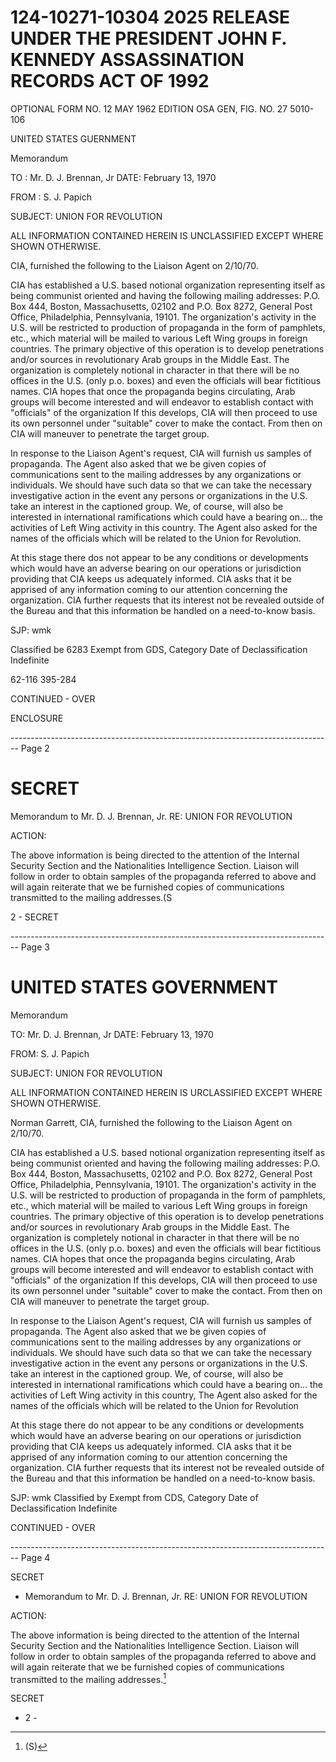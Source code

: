 # 124-10271-10304 2025 RELEASE UNDER THE PRESIDENT JOHN F. KENNEDY ASSASSINATION RECORDS ACT OF 1992

OPTIONAL FORM NO. 12
MAY 1962 EDITION
OSA GEN, FIG. NO. 27
5010-106

UNITED STATES GUERNMENT

Memorandum

TO : Mr. D. J. Brennan, Jr DATE: February 13, 1970

FROM : S. J. Papich

SUBJECT: UNION FOR REVOLUTION

ALL INFORMATION CONTAINED
HEREIN IS UNCLASSIFIED EXCEPT
WHERE SHOWN OTHERWISE.

CIA, furnished the following to the Liaison Agent on 2/10/70.

CIA has established a U.S. based notional organization representing itself as being communist oriented and having the following mailing addresses: P.O. Box 444, Boston, Massachusetts, 02102 and P.O. Box 8272, General Post Office, Philadelphia, Pennsylvania, 19101. The organization's activity in the U.S. will be restricted to production of propaganda in the form of pamphlets, etc., which material will be mailed to various Left Wing groups in foreign countries. The primary objective of this operation is to develop penetrations and/or sources in revolutionary Arab groups in the Middle East. The organization is completely notional in character in that there will be no offices in the U.S. (only p.o. boxes) and even the officials will bear fictitious names. CIA hopes that once the propaganda begins circulating, Arab groups will become interested and will endeavor to establish contact with "officials" of the organization If this develops, CIA will then proceed to use its own personnel under "suitable" cover to make the contact. From then on CIA will maneuver to penetrate the target group.

In response to the Liaison Agent's request, CIA will furnish us samples of propaganda. The Agent also asked that we be given copies of communications sent to the mailing addresses by any organizations or individuals. We should have such data so that we can take the necessary investigative action in the event any persons or organizations in the U.S. take an interest in the captioned group. We, of course, will also be interested in international ramifications which could have a bearing on... the activities of Left Wing activity in this country. The Agent also asked for the names of the officials which will be related to the Union for Revolution.

At this stage there dos not appear to be any conditions or developments which would have an adverse bearing on our operations or jurisdiction providing that CIA keeps us adequately informed. CIA asks that it be apprised of any information coming to our attention concerning the organization. CIA further requests that its interest not be revealed outside of the Bureau and that this information be handled on a need-to-know basis.

SJP: wmk

Classified be 6283
Exempt from GDS, Category
Date of Declassification Indefinite

62-116 395-284

CONTINUED - OVER

ENCLOSURE


-------------------------------------------------------------------------------- Page 2

# SECRET

Memorandum to Mr. D. J. Brennan, Jr.
RE: UNION FOR REVOLUTION

ACTION:

The above information is being directed to the
attention of the Internal Security Section and the
Nationalities Intelligence Section. Liaison will follow
in order to obtain samples of the propaganda referred to
above and will again reiterate that we be furnished copies
of communications transmitted to the mailing addresses.(S



2 - SECRET


-------------------------------------------------------------------------------- Page 3

# UNITED STATES GOVERNMENT

Memorandum

TO: Mr. D. J. Brennan, Jr DATE: February 13, 1970

FROM: S. J. Papich

SUBJECT: UNION FOR REVOLUTION

ALL INFORMATION CONTAINED HEREIN IS URCLASSIFIED EXCEPT WHERE SHOWN OTHERWISE.

Norman Garrett, CIA, furnished the following to the Liaison Agent on 2/10/70.

CIA has established a U.S. based notional organization representing itself as being communist oriented and having the following mailing addresses: P.O. Box 444, Boston, Massachusetts, 02102 and P.O. Box 8272, General Post Office, Philadelphia, Pennsylvania, 19101. The organization's activity in the U.S. will be restricted to production of propaganda in the form of pamphlets, etc., which material will be mailed to various Left Wing groups in foreign countries. The primary objective of this operation is to develop penetrations and/or sources in revolutionary Arab groups in the Middle East. The organization is completely notional in character in that there will be no offices in the U.S. (only p.o. boxes) and even the officials will bear fictitious names. CIA hopes that once the propaganda begins circulating, Arab groups will become interested and will endeavor to establish contact with "officials" of the organization If this develops, CIA will then proceed to use its own personnel under "suitable" cover to make the contact. From then on CIA will maneuver to penetrate the target group.

In response to the Liaison Agent's request, CIA will furnish us samples of propaganda. The Agent also asked that we be given copies of communications sent to the mailing addresses by any organizations or individuals. We should have such data so that we can take the necessary investigative action in the event any persons or organizations in the U.S. take an interest in the captioned group. We, of course, will also be interested in international ramifications which could have a bearing on... the activities of Left Wing activity in this country, The Agent also asked for the names of the officials which will be related to the Union for Revolution

At this stage there do not appear to be any conditions or developments which would have an adverse bearing on our operations or jurisdiction providing that CIA keeps us adequately informed. CIA asks that it be apprised of any information coming to our attention concerning the organization. CIA further requests that its interest not be revealed outside of the Bureau and that this information be handled on a need-to-know basis.

SJP: wmk Classified by
Exempt from CDS, Category Date of Declassification Indefinite

CONTINUED - OVER


-------------------------------------------------------------------------------- Page 4

SECRET

* Memorandum to Mr. D. J. Brennan, Jr.
  RE: UNION FOR REVOLUTION

ACTION:

The above information is being directed to the attention of the Internal Security Section and the Nationalities Intelligence Section. Liaison will follow in order to obtain samples of the propaganda referred to above and will again reiterate that we be furnished copies of communications transmitted to the mailing addresses.[^1]

SECRET

- 2 -

[^1]: (S)
